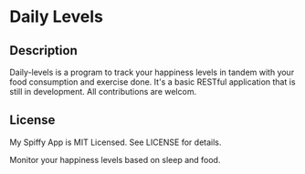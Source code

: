 
# Daily Levels

## Description

Daily-levels is a program to track your happiness levels in tandem with your food consumption and exercise done. It's a basic RESTful application that is still in development. All contributions are welcom.

## License

My Spiffy App is MIT Licensed. See LICENSE for details.

Monitor your happiness levels based on sleep and food.
